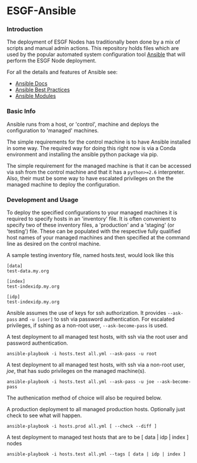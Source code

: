 # ESGF-Ansible

### Introduction

The deployment of ESGF Nodes has traditionally been done by a mix of scripts and manual admin actions. This repository holds files which are used by the popular automated system configuration tool [Ansible](https://www.ansible.com/) that will perform the ESGF Node deployment.

For all the details and features of Ansible see:
- [Ansible Docs](https://docs.ansible.com/)
- [Ansible Best Practices](https://docs.ansible.com/ansible/latest/user_guide/playbooks_best_practices.html)
- [Ansible Modules](https://docs.ansible.com/ansible/latest/modules/modules_by_category.html)

### Basic Info

Ansible runs from a host, or 'control', machine and deploys the configuration to 'managed' machines. 

The simple requirements for the control machine is to have Ansible installed in some way. The required way for doing this right now is via a Conda environment and installing the ansible python package via pip. 

The simple requirement for the managed machine is that it can be accessed via ssh from the control machine and that it has a `python>=2.6` interpreter. Also, their must be some way to have escalated privileges on the the managed machine to deploy the configuration.

### Development and Usage

To deploy the specified configurations to your managed machines it is required to specify hosts in an 'inventory' file. It is often convenient to specify two of these inventory files, a 'production' and a 'staging' (or 'testing') file. These can be populated with the respective fully qualified host names of your managed machines and then specified at the command line as desired on the control machine.

A sample testing inventory file, named hosts.test, would look like this
```
[data]
test-data.my.org

[index]
test-indexidp.my.org

[idp]
test-indexidp.my.org
```

Ansible assumes the use of keys for ssh authorization. It provides `--ask-pass` and `-u [user]` to ssh via password authentication. For escalated privileges, if sshing as a non-root user, `--ask-become-pass` is used.

A test deployment to all managed test hosts, with ssh via the root user and password authentication.
```
ansible-playbook -i hosts.test all.yml --ask-pass -u root
```

A test deployment to all managed test hosts, with ssh via a non-root user, *joe*, that has sudo privileges on the managed machine(s).
```
ansible-playbook -i hosts.test all.yml --ask-pass -u joe --ask-become-pass
```

The authenication method of choice will also be required below.

A production deployment to all managed production hosts. Optionally just check to see what will happen.
```
ansible-playbook -i hosts.prod all.yml [ --check --diff ]
```

A test deployment to managed test hosts that are to be \[ data | idp | index \] nodes
```
ansible-playbook -i hosts.test all.yml --tags [ data | idp | index ]
```
